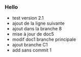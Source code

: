 ### Hello

* test version 2.1
* ajout de la ligne suivante
* ajout dans la branche 8
* mise à jour de doc5
* modif doc1 branche principale
* ajout branche C1
* add sans commit 1
